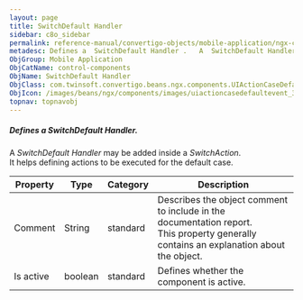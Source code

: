 ```yaml
---
layout: page
title: SwitchDefault Handler
sidebar: c8o_sidebar
permalink: reference-manual/convertigo-objects/mobile-application/ngx-components/control-components/switchdefault-handler/
metadesc: Defines a  SwitchDefault Handler .   A  SwitchDefault Handler  may be added inside a  SwitchAction . It helps defining actions to be executed for the 
ObjGroup: Mobile Application
ObjCatName: control-components
ObjName: SwitchDefault Handler
ObjClass: com.twinsoft.convertigo.beans.ngx.components.UIActionCaseDefaultEvent
ObjIcon: /images/beans/ngx/components/images/uiactioncasedefaultevent_32x32.png
topnav: topnavobj
---
```

##### Defines a <i>SwitchDefault Handler</i>. 

A <i>SwitchDefault Handler</i> may be added inside a <i>SwitchAction</i>.<br/>It helps defining actions to be executed for the default case.<br/>

Property | Type | Category | Description
--- | --- | --- | ---
Comment | String | standard | Describes the object comment to include in the documentation report.<br/>This property generally contains an explanation about the object.
Is active | boolean | standard | Defines whether the component is active.<br/>
